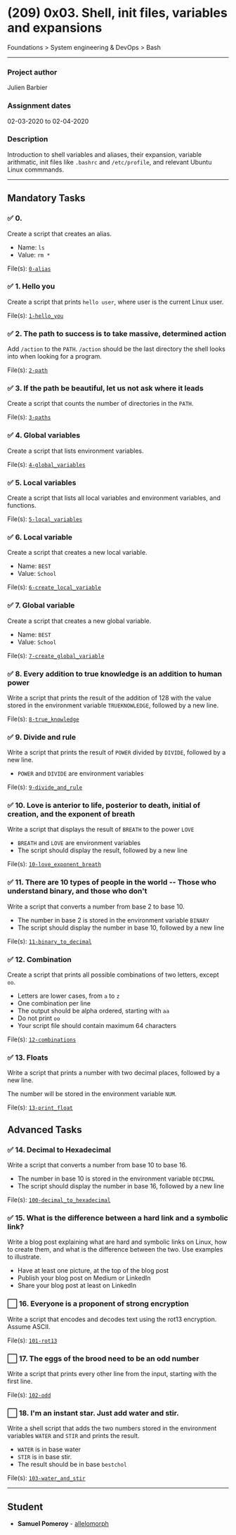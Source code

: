 # (209) 0x03. Shell, init files, variables and expansions
Foundations > System engineering & DevOps > Bash

---

### Project author
Julien Barbier

### Assignment dates
02-03-2020 to 02-04-2020

### Description
Introduction to shell variables and aliases, their expansion, variable arithmatic, init files like `.bashrc` and `/etc/profile`, and relevant Ubuntu Linux commmands.

---

## Mandatory Tasks

### :white_check_mark: 0. <o>
Create a script that creates an alias.
* Name: `ls`
* Value: `rm *`

File(s): [`0-alias`](./0-alias)

### :white_check_mark: 1. Hello you
Create a script that prints `hello user`, where user is the current Linux user.

File(s): [`1-hello_you`](./1-hello_you)

### :white_check_mark: 2. The path to success is to take massive, determined action
Add `/action` to the `PATH`. `/action` should be the last directory the shell looks into when looking for a program.

File(s): [`2-path`](./2-path)

### :white_check_mark: 3. If the path be beautiful, let us not ask where it leads
Create a script that counts the number of directories in the `PATH`.

File(s): [`3-paths`](./3-paths)

### :white_check_mark: 4. Global variables
Create a script that lists environment variables.

File(s): [`4-global_variables`](./4-global_variables)

### :white_check_mark: 5. Local variables
Create a script that lists all local variables and environment variables, and functions.

File(s): [`5-local_variables`](./5-local_variables)

### :white_check_mark: 6. Local variable
Create a script that creates a new local variable.
* Name: `BEST`
* Value: `School`

File(s): [`6-create_local_variable`](./6-create_local_variable)

### :white_check_mark: 7. Global variable
Create a script that creates a new global variable.
* Name: `BEST`
* Value: `School`

File(s): [`7-create_global_variable`](./7-create_global_variable)

### :white_check_mark: 8. Every addition to true knowledge is an addition to human power
Write a script that prints the result of the addition of 128 with the value stored in the environment variable `TRUEKNOWLEDGE`, followed by a new line.

File(s): [`8-true_knowledge`](./8-true_knowledge)

### :white_check_mark: 9. Divide and rule
Write a script that prints the result of `POWER` divided by `DIVIDE`, followed by a new line.
* `POWER` and `DIVIDE` are environment variables

File(s): [`9-divide_and_rule`](./9-divide_and_rule)

### :white_check_mark: 10. Love is anterior to life, posterior to death, initial of creation, and the exponent of breath
Write a script that displays the result of `BREATH` to the power `LOVE`
* `BREATH` and `LOVE` are environment variables
* The script should display the result, followed by a new line

File(s): [`10-love_exponent_breath`](./10-love_exponent_breath)

### :white_check_mark: 11. There are 10 types of people in the world -- Those who understand binary, and those who don't
Write a script that converts a number from base 2 to base 10.
* The number in base 2 is stored in the environment variable `BINARY`
* The script should display the number in base 10, followed by a new line

File(s): [`11-binary_to_decimal`](./11-binary_to_decimal)

### :white_check_mark: 12. Combination
Create a script that prints all possible combinations of two letters, except `oo`.
* Letters are lower cases, from `a` to `z`
* One combination per line
* The output should be alpha ordered, starting with `aa`
* Do not print `oo`
* Your script file should contain maximum 64 characters

File(s): [`12-combinations`](./12-combinations)

### :white_check_mark: 13. Floats
Write a script that prints a number with two decimal places, followed by a new line.

The number will be stored in the environment variable `NUM`.

File(s): [`13-print_float`](./13-print_float)

## Advanced Tasks

### :white_check_mark: 14. Decimal to Hexadecimal
Write a script that converts a number from base 10 to base 16.
* The number in base 10 is stored in the environment variable `DECIMAL`
* The script should display the number in base 16, followed by a new line

File(s): [`100-decimal_to_hexadecimal`](./14-decimal_to_hexadecimal)

### :white_check_mark: 15. What is the difference between a hard link and a symbolic link?
Write a blog post explaining what are hard and symbolic links on Linux, how to create them, and what is the difference between the two. Use examples to illustrate.
* Have at least one picture, at the top of the blog post
* Publish your blog post on Medium or LinkedIn
* Share your blog post at least on LinkedIn

<!--
https://www.linkedin.com/pulse/what-difference-between-hard-link-symbolic-linux-shell-samuel-pomeroy
-->

### :white_large_square: 16. Everyone is a proponent of strong encryption
Write a script that encodes and decodes text using the rot13 encryption. Assume ASCII.

File(s): [`101-rot13`](./101-rot13)

### :white_large_square: 17. The eggs of the brood need to be an odd number
Write a script that prints every other line from the input, starting with the first line.

File(s): [`102-odd`](./102-odd)

### :white_large_square: 18. I'm an instant star. Just add water and stir.
Write a shell script that adds the two numbers stored in the environment variables `WATER` and `STIR` and prints the result.
* `WATER` is in base water
* `STIR` is in base stir.
* The result should be in base `bestchol`

File(s): [`103-water_and_stir`](./103-water_and_stir)

---

## Student
* **Samuel Pomeroy** - [allelomorph](github.com/allelomorph)
